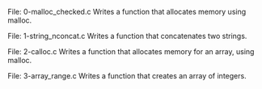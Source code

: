 File: 0-malloc_checked.c Writes a function that allocates memory using malloc.

File: 1-string_nconcat.c Writes a function that concatenates two strings.

File: 2-calloc.c Writes a function that allocates memory for an array, using malloc.

File: 3-array_range.c Writes a function that creates an array of integers.
